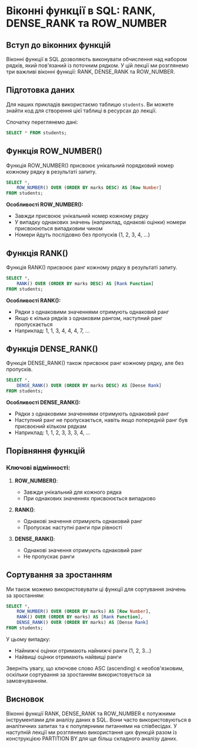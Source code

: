 


# Віконні функції в SQL: RANK, DENSE_RANK та ROW_NUMBER

## Вступ до віконних функцій

Віконні функції в SQL дозволяють виконувати обчислення над набором рядків, який пов'язаний із поточним рядком. У цій лекції ми розглянемо три важливі віконні функції: RANK, DENSE_RANK та ROW_NUMBER.

## Підготовка даних

Для наших прикладів використаємо таблицю `students`. Ви можете знайти код для створення цієї таблиці в ресурсах до лекції.

Спочатку переглянемо дані:

```sql
SELECT * FROM students;
```

## Функція ROW_NUMBER()

Функція ROW_NUMBER() присвоює унікальний порядковий номер кожному рядку в результаті запиту.

```sql
SELECT *,
    ROW_NUMBER() OVER (ORDER BY marks DESC) AS [Row Number]
FROM students;
```

**Особливості ROW_NUMBER():**
- Завжди присвоює унікальний номер кожному рядку
- У випадку однакових значень (наприклад, однакові оцінки) номери присвоюються випадковим чином
- Номери йдуть послідовно без пропусків (1, 2, 3, 4, ...)

## Функція RANK()

Функція RANK() присвоює ранг кожному рядку в результаті запиту.

```sql
SELECT *,
    RANK() OVER (ORDER BY marks DESC) AS [Rank Function]
FROM students;
```

**Особливості RANK():**
- Рядки з однаковими значеннями отримують однаковий ранг
- Якщо є кілька рядків з однаковим рангом, наступний ранг пропускається
- Наприклад: 1, 1, 3, 4, 4, 4, 7, ...

## Функція DENSE_RANK()

Функція DENSE_RANK() також присвоює ранг кожному рядку, але без пропусків.

```sql
SELECT *,
    DENSE_RANK() OVER (ORDER BY marks DESC) AS [Dense Rank]
FROM students;
```

**Особливості DENSE_RANK():**
- Рядки з однаковими значеннями отримують однаковий ранг
- Наступний ранг не пропускається, навіть якщо попередній ранг був присвоєний кільком рядкам
- Наприклад: 1, 1, 2, 3, 3, 3, 4, ...

## Порівняння функцій

### Ключові відмінності:

1. **ROW_NUMBER()**:
   - Завжди унікальний для кожного рядка
   - При однакових значеннях присвоюється випадково

2. **RANK()**:
   - Однакові значення отримують однаковий ранг
   - Пропускає наступні ранги при рівності

3. **DENSE_RANK()**:
   - Однакові значення отримують однаковий ранг
   - Не пропускає ранги

## Сортування за зростанням

Ми також можемо використовувати ці функції для сортування значень за зростанням:

```sql
SELECT *,
    ROW_NUMBER() OVER (ORDER BY marks) AS [Row Number],
    RANK() OVER (ORDER BY marks) AS [Rank Function],
    DENSE_RANK() OVER (ORDER BY marks) AS [Dense Rank]
FROM students;
```

У цьому випадку:
- Найнижчі оцінки отримають найнижчі ранги (1, 2, 3...)
- Найвищі оцінки отримають найвищі ранги

Зверніть увагу, що ключове слово ASC (ascending) є необов'язковим, оскільки сортування за зростанням використовується за замовчуванням.

## Висновок

Віконні функції RANK, DENSE_RANK та ROW_NUMBER є потужними інструментами для аналізу даних в SQL. Вони часто використовуються в аналітичних запитах та є популярними питаннями на співбесідах. У наступній лекції ми розглянемо використання цих функцій разом із конструкцією PARTITION BY для ще більш складного аналізу даних.
